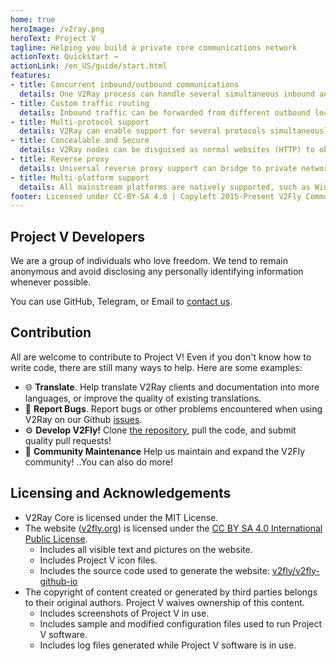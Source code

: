 ```yaml
---
home: true
heroImage: /v2ray.png
heroText: Project V
tagline: Helping you build a private core communications network
actionText: Quickstart →
actionLink: /en_US/guide/start.html
features:
- title: Concurrent inbound/outbound communications
  details: One V2Ray process can handle several simultaneous inbound and outbound protocols, with each protocol working independently.
- title: Custom traffic routing
  details: Inbound traffic can be forwarded from different outbound locations in accordance with configuration. Easily implement load balancing by region or domain name to achieve optimal networking performance.
- title: Multi-protocol support
  details: V2Ray can enable support for several protocols simultaneously, such as SOCKS, HTTP, Shadowsocks and VMess. The transport used for each protocol can also be customized, such as TCP, mKCP and WebSocket.
- title: Concealable and Secure
  details: V2Ray nodes can be disguised as normal websites (HTTP) to obfuscate its connections as normal web traffic, helping evade third-party interference and censorship.
- title: Reverse proxy
  details: Universal reverse proxy support can bridge to private networks, such as intranets.
- title: Multi-platform support
  details: All mainstream platforms are natively supported, such as Windows, macOS and Linux; third-party support is also available for mobile devices.
footer: Licensed under CC-BY-SA 4.0 | Copyleft 2015-Present V2Fly Community
---
```


## Project V Developers

We are a group of individuals who love freedom. We tend to remain anonymous and avoid disclosing any personally identifying information whenever possible.

You can use GitHub, Telegram, or Email to [contact us](guide/help.md).

## Contribution

All are welcome to contribute to Project V! Even if you don't know how to write code, there are still many ways to help. Here are some examples:


- 🌐 **Translate**. Help translate V2Ray clients and documentation into more languages, or improve the quality of existing translations.
- 🐛 **Report Bugs**. Report bugs or other problems encountered when using V2Ray on our Github [issues](https://github.com/v2fly/v2ray-core/issues).
- ⚙️ **Develop V2Fly!** Clone [the repository](https://github.com/v2fly/v2ray-core), pull the code, and submit quality pull requests!
- 📆 **Community Maintenance** Help us maintain and expand the V2Fly community!
..You can also do more!

## Licensing and Acknowledgements

- V2Ray Core is licensed under the MIT License.
- The website ([v2fly.org](https://www.v2fly.org/)) is licensed under the [CC BY SA 4.0 International Public License](https://creativecommons.org/licenses/by-sa/4.0/deed.zh).
    * Includes all visible text and pictures on the website.
    * Includes Project V icon files.
    * Includes the source code used to generate the website: [v2fly/v2fly-github-io](https://github.com/v2fly/v2fly-github-io)
- The copyright of content created or generated by third parties belongs to their original authors. Project V waives ownership of this content.
    * Includes screenshots of Project V in use.
    * Includes sample and modified configuration files used to run Project V software.
    * Includes log files generated while Project V software is in use.

